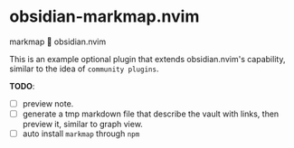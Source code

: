 # obsidian-markmap.nvim

markmap  🤝 obsidian.nvim

This is an example optional plugin that extends obsidian.nvim's capability, similar to the idea of `community plugins`.

**TODO**:

- [ ] preview note.
- [ ] generate a tmp markdown file that describe the vault with links, then preview it, similar to graph view.
- [ ] auto install `markmap` through `npm`
